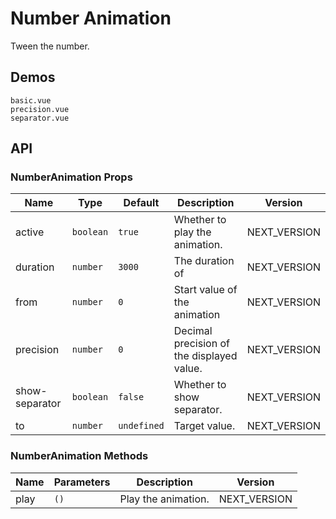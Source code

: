 # Number Animation

Tween the number.

## Demos

```demo
basic.vue
precision.vue
separator.vue
```

## API

### NumberAnimation Props

| Name | Type | Default | Description | Version |
| --- | --- | --- | --- | --- |
| active | `boolean` | `true` | Whether to play the animation. | NEXT_VERSION |
| duration | `number` | `3000` | The duration of | NEXT_VERSION |
| from | `number` | `0` | Start value of the animation | NEXT_VERSION |
| precision | `number` | `0` | Decimal precision of the displayed value. | NEXT_VERSION |
| show-separator | `boolean` | `false` | Whether to show separator. | NEXT_VERSION |
| to | `number` | `undefined` | Target value. | NEXT_VERSION |

### NumberAnimation Methods

| Name | Parameters | Description         | Version      |
| ---- | ---------- | ------------------- | ------------ |
| play | `()`       | Play the animation. | NEXT_VERSION |
